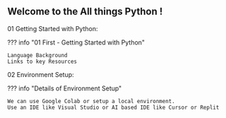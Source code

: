 ## Welcome to the All things Python !

01 Getting Started with Python:

??? info "01 First - Getting Started with Python"

    Language Background
    Links to key Resources

02 Environment Setup:

??? info "Details of Environment Setup"

    We can use Google Colab or setup a local environment. 
    Use an IDE like Visual Studio or AI based IDE like Cursor or Replit
    